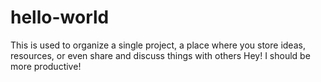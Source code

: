 # hello-world
This is used to organize a single project, a place where you store ideas, resources, or even share and discuss things with others
Hey! I should be more productive!
